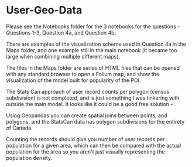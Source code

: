 # User-Geo-Data

Please see the Notebooks folder for the 3 notebooks for the questions - Questions 1-3, Question 4a, and Question 4b.

There are examples of the visualization scheme used in Question 4a in the Maps folder, and one example still in the main notebook (it became too large when combining multiple different maps).

The files in the Maps folder are series of HTML files that can be opened with any standard browser to open a Folium map, and show the visualization of the model built for popularity of the POI. 


The Stats Can approach of user record counts per polygon (census subdivision) is not completed, and is just something I was tinkering with outside the main model. It looks like it could be a good free solution - 

Using Geopandas you can create spatial joins between points, and polygons, and the StatsCan data has polygon subdivisions for the entirety of Canada.

Counting the records should give you number of user records per population for a given area, which can then be compared with the actual population for the area so you aren't just visually representing the population density.


